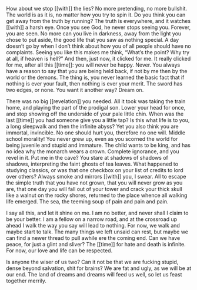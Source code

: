 How about we stop [[with]] the lies? No more pretending, no more bullshit. The world is as it is, no matter how you try to spin it. Do you think you can get away from the truth by running? The truth is everywhere, and it watches [[with]] a harsh eye. Once you see God, he never stops seeing you. Forever, you are seen. No more can you live in darkness, away from the light you chose to put aside, the good life that you saw as nothing special. A day doesn’t go by when I don’t think about how you of all people should have no complaints. Seeing you like this makes me think, “What’s the point? Why try at all, if heaven is hell?” And then, just now, it clicked for me. It really clicked for me, after all this [[time]]: you will never be happy. Never. You always have a reason to say that you are being held back, if not by me then by the world or the demons. The thing is, you never learned the basic fact that if nothing is ever your fault, then nothing is ever your merit. The sword has two edges, or none. You want it another way? Dream on.  

There was no big [[revelation]] you needed. All it took was taking the train home, and playing the part of the prodigal son. Lower your head for once, and stop showing off the underside of your pale little chin. When was the last [[time]] you had someone give you a little tap? Is this what life is to you, a long sleepwalk and then the infinite abyss? Yet you also think you are immortal, invincible. No one should hurt you, therefore no one will. Middle school morality! You never grew up, even as you scorned the world for being juvenile and stupid and immature. The child wants to be king, and has no idea why the monarch wears a crown. Complete ignorance, and you revel in it. Put me in the cave? You stare at shadows of shadows of shadows, interpreting the faint ghosts of tea leaves. What happened to studying classics, or was that one checkbox on your list of credits to lord over others? Always smoke and mirrors [[with]] you, I swear. All to escape the simple truth that you have not grown, that you will never grow as you are, that one day you will fall out of your tower and crack your thick skull like a walnut on the rocky shores, returned to the place whence all walking life emerged. The sea, the teeming soup of pain and pain and pain.  

I say all this, and let it shine on me. I am no better, and never shall I claim to be your better. I am a fellow on a narrow road, and at the crossroad up ahead I walk the way you say will lead to nothing. For now, we walk and maybe start to talk. The many things we left unsaid can rest, but maybe we can find a newer thread to pull awhile ere the coming end. Can we have peace, for just a glint and sliver? The [[time]] for hate and death is infinite. For now, our love and life can be respected.  

Is anyone the wiser of us two? Can it not be that we are fucking stupid, dense beyond salvation, shit for brains? We are fat and ugly, as we will be at our end. The land of dreams and dreams will feed us well, so let us feast together merrily.
